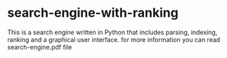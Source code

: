 # search-engine-with-ranking

This is a search engine written in Python that includes parsing, indexing, ranking and a graphical user interface.
for more information you can read search-engine.pdf file
